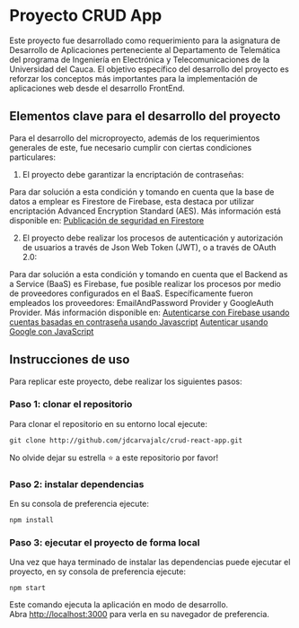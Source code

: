 # Proyecto CRUD App
Este proyecto fue desarrollado como requerimiento para la asignatura de Desarrollo de Aplicaciones  perteneciente al Departamento de Telemática del programa de Ingeniería en Electrónica y Telecomunicaciones de la Universidad del Cauca. El objetivo específico del desarrollo del proyecto es reforzar los conceptos más importantes para la implementación de aplicaciones web desde el desarrollo FrontEnd.

## Elementos clave para el desarrollo del proyecto
Para el desarrollo del microproyecto, además de los requerimientos generales de este, fue necesario cumplir con ciertas condiciones particulares:

1. El proyecto debe garantizar la encriptación de contraseñas:

Para dar solución a esta condición y tomando en cuenta que la base de datos a emplear es Firestore de Firebase, esta destaca por utilizar encriptación Advanced Encryption Standard (AES). Más información está disponible en: [Publicación de seguridad en Firestore](https://cloud.google.com/firestore/docs/server-side-encryption?hl=es-419)

2. El proyecto debe realizar los procesos de autenticación y autorización de usuarios a través de Json Web Token (JWT), o a través de OAuth 2.0:

Para dar solución a esta condición y tomando en cuenta que el Backend as a Service (BaaS) es Firebase, fue posible realizar los procesos por medio de proveedores configurados en el BaaS. Específicamente fueron empleados los proveedores: EmailAndPassword Provider y GoogleAuth Provider. Más información disponible en: [Autenticarse con Firebase usando cuentas basadas en contraseña usando Javascript](https://firebase.google.com/docs/auth/web/password-auth?hl=es) [Autenticar usando Google con JavaScript](https://firebase.google.com/docs/auth/web/google-signin?hl=es)

## Instrucciones de uso
Para replicar este proyecto, debe realizar los siguientes pasos:

### Paso 1: clonar el repositorio
Para clonar el repositorio en su entorno local ejecute:

`git clone http://github.com/jdcarvajalc/crud-react-app.git`

No olvide dejar su estrella ⭐ a este repositorio por favor!

### Paso 2: instalar dependencias
En su consola de preferencia ejecute:

```npm install```

### Paso 3: ejecutar el proyecto de forma local
Una vez que haya terminado de instalar las dependencias puede ejecutar el proyecto, en sy consola de preferencia ejecute:

```npm start```

Este comando ejecuta la aplicación en modo de desarrollo.\
Abra [http://localhost:3000](http://localhost:3000) para verla en su navegador de preferencia.